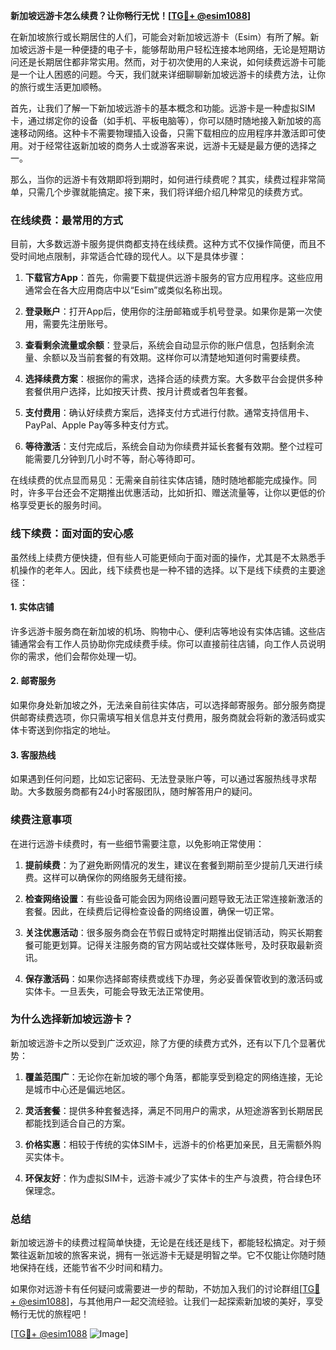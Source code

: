 **新加坡远游卡怎么续费？让你畅行无忧！[[TG💪+ @esim1088](https://t.me/s/esim1088)]**

在新加坡旅行或长期居住的人们，可能会对新加坡远游卡（Esim）有所了解。新加坡远游卡是一种便捷的电子卡，能够帮助用户轻松连接本地网络，无论是短期访问还是长期居住都非常实用。然而，对于初次使用的人来说，如何续费远游卡可能是一个让人困惑的问题。今天，我们就来详细聊聊新加坡远游卡的续费方法，让你的旅行或生活更加顺畅。

首先，让我们了解一下新加坡远游卡的基本概念和功能。远游卡是一种虚拟SIM卡，通过绑定你的设备（如手机、平板电脑等），你可以随时随地接入新加坡的高速移动网络。这种卡不需要物理插入设备，只需下载相应的应用程序并激活即可使用。对于经常往返新加坡的商务人士或游客来说，远游卡无疑是最方便的选择之一。

那么，当你的远游卡有效期即将到期时，如何进行续费呢？其实，续费过程非常简单，只需几个步骤就能搞定。接下来，我们将详细介绍几种常见的续费方式。

### **在线续费：最常用的方式**

目前，大多数远游卡服务提供商都支持在线续费。这种方式不仅操作简便，而且不受时间地点限制，非常适合忙碌的现代人。以下是具体步骤：

1. **下载官方App**：首先，你需要下载提供远游卡服务的官方应用程序。这些应用通常会在各大应用商店中以“Esim”或类似名称出现。
   
2. **登录账户**：打开App后，使用你的注册邮箱或手机号登录。如果你是第一次使用，需要先注册账号。

3. **查看剩余流量或余额**：登录后，系统会自动显示你的账户信息，包括剩余流量、余额以及当前套餐的有效期。这样你可以清楚地知道何时需要续费。

4. **选择续费方案**：根据你的需求，选择合适的续费方案。大多数平台会提供多种套餐供用户选择，比如按天计费、按月计费或者包年套餐。

5. **支付费用**：确认好续费方案后，选择支付方式进行付款。通常支持信用卡、PayPal、Apple Pay等多种支付方式。

6. **等待激活**：支付完成后，系统会自动为你续费并延长套餐有效期。整个过程可能需要几分钟到几小时不等，耐心等待即可。

在线续费的优点显而易见：无需亲自前往实体店铺，随时随地都能完成操作。同时，许多平台还会不定期推出优惠活动，比如折扣、赠送流量等，让你以更低的价格享受更长的服务时间。

### **线下续费：面对面的安心感**

虽然线上续费方便快捷，但有些人可能更倾向于面对面的操作，尤其是不太熟悉手机操作的老年人。因此，线下续费也是一种不错的选择。以下是线下续费的主要途径：

#### **1. 实体店铺**

许多远游卡服务商在新加坡的机场、购物中心、便利店等地设有实体店铺。这些店铺通常会有工作人员协助你完成续费手续。你可以直接前往店铺，向工作人员说明你的需求，他们会帮你处理一切。

#### **2. 邮寄服务**

如果你身处新加坡之外，无法亲自前往实体店，可以选择邮寄服务。部分服务商提供邮寄续费选项，你只需填写相关信息并支付费用，服务商就会将新的激活码或实体卡寄送到你指定的地址。

#### **3. 客服热线**

如果遇到任何问题，比如忘记密码、无法登录账户等，可以通过客服热线寻求帮助。大多数服务商都有24小时客服团队，随时解答用户的疑问。

### **续费注意事项**

在进行远游卡续费时，有一些细节需要注意，以免影响正常使用：

1. **提前续费**：为了避免断网情况的发生，建议在套餐到期前至少提前几天进行续费。这样可以确保你的网络服务无缝衔接。

2. **检查网络设置**：有些设备可能会因为网络设置问题导致无法正常连接新激活的套餐。因此，在续费后记得检查设备的网络设置，确保一切正常。

3. **关注优惠活动**：很多服务商会在节假日或特定时期推出促销活动，购买长期套餐可能更划算。记得关注服务商的官方网站或社交媒体账号，及时获取最新资讯。

4. **保存激活码**：如果你选择邮寄续费或线下办理，务必妥善保管收到的激活码或实体卡。一旦丢失，可能会导致无法正常使用。

### **为什么选择新加坡远游卡？**

新加坡远游卡之所以受到广泛欢迎，除了方便的续费方式外，还有以下几个显著优势：

1. **覆盖范围广**：无论你在新加坡的哪个角落，都能享受到稳定的网络连接，无论是城市中心还是偏远地区。

2. **灵活套餐**：提供多种套餐选择，满足不同用户的需求，从短途游客到长期居民都能找到适合自己的方案。

3. **价格实惠**：相较于传统的实体SIM卡，远游卡的价格更加亲民，且无需额外购买实体卡。

4. **环保友好**：作为虚拟SIM卡，远游卡减少了实体卡的生产与浪费，符合绿色环保理念。

### **总结**

新加坡远游卡的续费过程简单快捷，无论是在线还是线下，都能轻松搞定。对于频繁往返新加坡的旅客来说，拥有一张远游卡无疑是明智之举。它不仅能让你随时随地保持在线，还能节省不少时间和精力。

如果你对远游卡有任何疑问或需要进一步的帮助，不妨加入我们的讨论群组[[TG💪+ @esim1088](https://t.me/s/esim1088)]，与其他用户一起交流经验。让我们一起探索新加坡的美好，享受畅行无忧的旅程吧！

[[TG💪+ @esim1088](https://t.me/s/esim1088) ![Image](https://i.postimg.cc/4NQfJmqS/Snipaste-2025-05-13-00-14-12.png)]